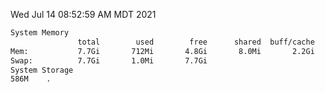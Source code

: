 Wed Jul 14 08:52:59 AM MDT 2021
```bash
System Memory
               total        used        free      shared  buff/cache   available
Mem:           7.7Gi       712Mi       4.8Gi       8.0Mi       2.2Gi       6.7Gi
Swap:          7.7Gi       1.0Mi       7.7Gi
System Storage
586M	.
```
